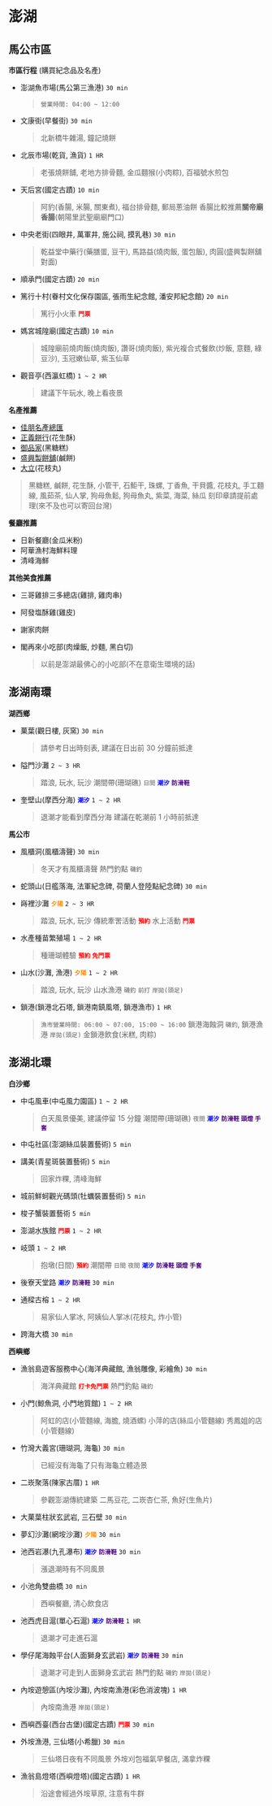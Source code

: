 # 澎湖


## 馬公市區

 **市區行程** (購買紀念品及名產)

   * 澎湖魚市場(馬公第三漁港) `30 min`

     > `營業時間: 04:00 ~ 12:00`

   * 文康街(早餐街) `30 min`

     > 北新橋牛雜湯, 鐘記燒餅

   * 北辰市場(乾貨, 漁貨) `1 HR`

	 > 老張燒餅舖, 老地方排骨麵, 金瓜麵猴(小肉粽), 百福號水煎包

   * 天后宮(國定古蹟) `10 min`

	 > 阿豹(香腸, 米腸, 關東煮), 福台排骨麵, 郵局蔥油餅
	 > 香腸比較推薦**關帝廟香腸**(朝陽里武聖廟廟門口)

   * 中央老街(四眼井, 萬軍井, 施公祠, 摸乳巷) `30 min`

     > 乾益堂中藥行(藥膳蛋, 豆干), 馬路益(燒肉飯, 蛋包飯), 肉圓(盛興製餅舖對面)

   * 順承門(國定古蹟) `20 min`
   
   * 篤行十村(眷村文化保存園區, 張雨生紀念館, 潘安邦紀念館) `20 min`

     > 篤行小火車 **<font color="red">`門票`</font>**

   * 媽宮城隍廟(國定古蹟) `10 min`

	 > 城隍廟前燒肉飯(燒肉飯), 讚哥(燒肉飯), 紫光複合式餐飲(炒飯, 意麵, 綠豆沙), 玉冠嫩仙草, 紫玉仙草

   * 觀音亭(西瀛虹橋) `1 ~ 2 HR`

     > 建議下午玩水, 晚上看夜景


 **名產推薦**

   * [佳朋名產總匯](https://www.google.com/maps/place/%E4%BD%B3%E6%9C%8B%E5%90%8D%E7%94%A2%E7%B8%BD%E5%8C%AF/@23.5662288,119.5658741,15z/data=!4m6!3m5!1s0x346c5af2de461fff:0x8449b7dd960c5ec8!8m2!3d23.5662288!4d119.5658741!16s%2Fg%2F1tjmbdk3?entry=ttu)
   * [正義餅行](https://www.google.com/maps/place/%E6%AD%A3%E7%BE%A9%E9%A4%85%E8%A1%8C/@23.5697753,119.5709248,21z/data=!4m14!1m7!3m6!1s0x346c5aee7a50df63:0x9d2b8340aa103c93!2z5q2j576p6aSF6KGM!8m2!3d23.5697633!4d119.5709881!16s%2Fg%2F11ysklskd!3m5!1s0x346c5aee7a50df63:0x9d2b8340aa103c93!8m2!3d23.5697633!4d119.5709881!16s%2Fg%2F11ysklskd?entry=ttu)(花生酥)
   * [御品家](https://www.google.com/maps/place/%E5%BE%A1%E5%93%81%E5%AE%B6%E9%A3%9F%E5%93%81/@23.5642684,119.5645357,20.5z/data=!4m6!3m5!1s0x346c5a8cc0c5cfa9:0x8eb301742e4c6e51!8m2!3d23.5641824!4d119.5645341!16s%2Fg%2F11h0wf8d6?entry=ttu)(黑糖糕)
   * [盛興製餅舖](https://www.google.com/maps/place/%E7%9B%9B%E8%88%88%E8%A3%BD%E9%A4%85%E8%88%96+%E6%BE%8E%E6%B9%96%E4%BC%B4%E6%89%8B%E7%A6%AE+%E6%BE%8E%E6%B9%96%E5%90%8D%E7%94%A2+%E6%BE%8E%E6%B9%96%E6%8E%A8%E8%96%A6%E7%BE%8E%E9%A3%9F+%E6%BE%8E%E6%B9%96%E5%AE%85%E9%85%8D%E7%BE%8E%E9%A3%9F+%E6%BE%8E%E6%B9%96%E9%B9%B9%E9%A4%85+%E6%BE%8E%E6%B9%96%E8%8A%B1%E7%94%9F%E9%85%A5/@23.5657212,119.5653253,20.25z/data=!4m6!3m5!1s0x346c5af32fd9ba91:0xddd6112b83f2dfc!8m2!3d23.565653!4d119.5651549!16s%2Fg%2F1tgdqwkc?entry=ttu)(鹹餅)
   * [大立](https://www.google.com/maps/place/%E5%A4%A7%E7%AB%8B%E8%8A%B1%E6%9E%9D%E4%B8%B8/@23.5707516,119.5656413,17.75z/data=!4m6!3m5!1s0x346c5aee0c0392d3:0xd11e3623c0be5266!8m2!3d23.5698626!4d119.5698635!16s%2Fg%2F1th7w2v_?entry=ttu)(花枝丸)

   > 黑糖糕, 鹹餅, 花生酥, 小管干, 石鮔干, 珠螺, 丁香魚, 干貝醬, 花枝丸, 手工麵線, 風茹茶, 仙人掌, 狗母魚鬆, 狗母魚丸, 紫菜, 海菜, 絲瓜
   > 刻印章請提前處理(來不及也可以寄回台灣)

 **餐廳推薦**

   * 日新餐廳(金瓜米粉)
   * 阿華漁村海鮮料理
   * 清峰海鮮


 **其他美食推薦**

   * 三哥雞排三多總店(雞排, 雞肉串)
   * 阿發塩酥雞(雞皮)
   * 謝家肉餅
   * 閣再來小吃部(肉燥飯, 炒麵, 黑白切)

     > 以前是澎湖最佛心的小吃部(不在意衛生環境的話)


## 澎湖南環

 **湖西鄉**

   * 菓葉(觀日樓, 灰窯) `30 min`

     > 請參考日出時刻表, 建議在日出前 30 分鐘前抵達

   * 隘門沙灘 `2 ~ 3 HR`

     > 踏浪, 玩水, 玩沙
	 > 潮間帶(珊瑚礁) `日間` **<font color="blue">`潮汐`</font>** **<font color="indigo">`防滑鞋`</font>**

   * 奎壁山(摩西分海) **<font color="blue">`潮汐`</font>** `1 ~ 2 HR`

     > 退潮才能看到摩西分海
     > 建議在乾潮前 1 小時前抵達


 **馬公市**

   * 風櫃洞(風櫃濤聲) `30 min`

     > 冬天才有風櫃濤聲
	 > 熱門釣點 `磯釣`

   * 蛇頭山(日艦落海, 法軍紀念碑, 荷蘭人登陸點紀念碑) `30 min`

   * 嵵裡沙灘 **<font color="darkorange">`夕陽`</font>** `2 ~ 3 HR`

     > 踏浪, 玩水, 玩沙
     > 傳統牽罟活動 **<font color="red">`預約`</font>**
     > 水上活動 **<font color="red">`門票`</font>**

   * 水產種苗繁殖場 `1 ~ 2 HR`

     > 種珊瑚體驗 **<font color="red">`預約` `免門票`</font>**

   * 山水(沙灘, 漁港) **<font color="darkorange">`夕陽`</font>** `1 ~ 2 HR`

     > 踏浪, 玩水, 玩沙
	 > 山水漁港 `磯釣` `前打` `岸拋(頭足)`

   * 鎖港(鎖港北石塔, 鎖港南鎮風塔, 鎖港漁市) `1 HR`

	 > `漁市營業時間: 06:00 ~ 07:00, 15:00 ~ 16:00`
	 > 鎖港海蝕洞 `磯釣`, 鎖港漁港 `岸拋(頭足)`
	 > 金鎖港飲食(米糕, 肉粽)


## 澎湖北環

 **白沙鄉**

   * 中屯風車(中屯風力園區) `1 ~ 2 HR`

     > 白天風景優美, 建議停留 15 分鐘
	 > 潮間帶(珊瑚礁) `夜間` **<font color="blue">`潮汐`</font>** **<font color="indigo">`防滑鞋` `頭燈` `手套`</font>**

   * 中屯社區(澎湖絲瓜裝置藝術)  `5 min`

   * 講美(青星斑裝置藝術) `5 min`
   
     > 回家炸粿, 清峰海鮮

   * 城前鮮蚵觀光碼頭(牡蠣裝置藝術) `5 min`

   * 梭子蟹裝置藝術 `5 min`

   * 澎湖水族館 **<font color="red">`門票`</font>** `1 ~ 2 HR`

   * 岐頭 `1 ~ 2 HR`

     > 抱墩(日間) **<font color="red">`預約`</font>**
     > 潮間帶 `日間` `夜間` **<font color="blue">`潮汐`</font>** **<font color="indigo">`防滑鞋` `頭燈` `手套`</font>**

   * 後寮天堂路 **<font color="blue">`潮汐`</font>** **<font color="indigo">`防滑鞋`</font>** `30 min`

   * 通樑古榕 `1 ~ 2 HR`

	 > 易家仙人掌冰, 阿姨仙人掌冰(花枝丸, 炸小管)

   * 跨海大橋 `30 min`


 **西嶼鄉**

   * 漁翁島遊客服務中心(海洋典藏館, 漁翁雕像, 彩繪魚) `30 min`

     > 海洋典藏館 **<font color="red">`打卡免門票`</font>**
     > 熱門釣點 `磯釣`

   * 小門(鯨魚洞, 小門地質館) `1 ~ 2 HR`

     > 阿虹的店(小管麵線, 海膽, 燒酒螺)
     > 小萍的店(絲瓜小管麵線)
	 > 秀鳳姐的店(小管麵線)

   * 竹灣大義宮(珊瑚洞, 海龜) `30 min`

     > 已經沒有海龜了只有海龜立體造景

   * 二崁聚落(陳家古厝) `1 HR`

     > 參觀澎湖傳統建築
	 > 二馬豆花, 二崁杏仁茶, 魚好(生魚片)

   * 大菓葉柱狀玄武岩, 三石壁 `30 min`

   * 夢幻沙灘(網垵沙灘) **<font color="darkorange">`夕陽`</font>** `30 min`

   * 池西岩瀑(九孔瀑布) **<font color="blue">`潮汐`</font>** **<font color="indigo">`防滑鞋`</font>** `30 min`

     > 漲退潮時有不同風景

   * 小池角雙曲橋 `30 min`

     > 西嶼餐廳, 清心飲食店

   * 池西虎目滬(單心石滬) **<font color="blue">`潮汐`</font>** **<font color="indigo">`防滑鞋`</font>** `1 HR`

     > 退潮才可走進石滬

   * 學仔尾海蝕平台(人面獅身玄武岩) **<font color="blue">`潮汐`</font>** **<font color="indigo">`防滑鞋`</font>** `30 min`

     > 退潮才可走到人面獅身玄武岩
	 > 熱門釣點 `磯釣` `岸拋(頭足)`

   * 內垵遊憩區(內垵沙灘), 內垵南漁港(彩色消波塊) `1 HR`

     > 內垵南漁港 `岸拋(頭足)`

   * 西嶼西臺(西台古堡)(國定古蹟) **<font color="red">`門票`</font>** `30 min`

   * 外垵漁港, 三仙塔(小希臘) `30 min`

     > 三仙塔日夜有不同風景
     > 外垵刈包福氣早餐店, 滿拿炸粿

   * 漁翁島燈塔(西嶼燈塔)(國定古蹟) `1 HR`

     > 沿途會經過外垵草原, 注意有牛群


